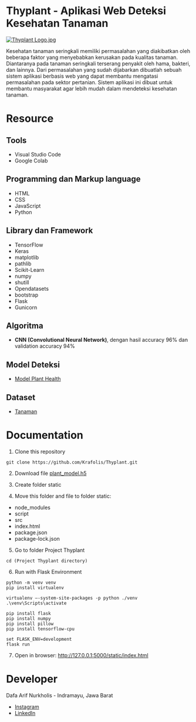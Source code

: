 # Thyplant - Aplikasi Web Deteksi Kesehatan Tanaman

[![Thyplant Logo.jpg](https://i.postimg.cc/bwhsTzJJ/thyplant-logo.jpg)](https://postimg.cc/7fKHPrS8)

Kesehatan tanaman seringkali memiliki permasalahan yang diakibatkan oleh beberapa faktor yang menyebabkan kerusakan pada kualitas tanaman. Diantaranya pada tanaman seringkali terserang penyakit oleh hama, bakteri, dan lainnya. Dari permasalahan yang sudah dijabarkan dibuatlah sebuah sistem aplikasi berbasis web yang dapat membantu mengatasi permasalahan pada sektor pertanian. Sistem aplikasi ini dibuat untuk membantu masyarakat agar lebih mudah dalam mendeteksi kesehatan tanaman.  

# Resource 

## Tools
- Visual Studio Code
- Google Colab

## Programming dan Markup language
- HTML
- CSS
- JavaScript
- Python

## Library dan Framework
- TensorFlow
- Keras
- matplotlib
- pathlib
- Scikit-Learn
- numpy
- shutill
- Opendatasets
- bootstrap
- Flask
- Gunicorn 

## Algoritma
- **CNN (Convolutional Neural Network)**, dengan hasil accuracy 96% dan validation accuracy 94%

## Model Deteksi
- [Model Plant Health](https://github.com/Krafolis/Thyplant/blob/main/Plant_Health_Detection.ipynb)

## Dataset
- [Tanaman](https://www.kaggle.com/datasets/abdallahalidev/plantvillage-dataset)

# Documentation
1. Clone this repository
```
git clone https://github.com/Krafolis/Thyplant.git
```

2. Download file [plant_model.h5](https://drive.google.com/file/d/1-5ex690e86hgJR31KCO6CTvo-07O4pJt/view?usp=share_link)

3. Create folder static

4. Move this folder and file to folder static:
- node_modules
- script
- src
- index.html
- package.json
- package-lock.json

5. Go to folder Project Thyplant
```
cd (Project Thyplant directory)
```

6. Run with Flask Environment
```
python -m venv venv
pip install virtualenv

virtualenv —-system-site-packages -p python ./venv
.\venv\Scripts\activate

pip install flask
pip install numpy
pip install pillow
pip install tensorflow-cpu

set FLASK_ENV=development
flask run
```
7. Open in browser: http://127.0.0.1:5000/static/index.html

# Developer
Dafa Arif Nurkholis - Indramayu, Jawa Barat

- [Instagram](https://www.instagram.com/dafarifn20/)
- [LinkedIn](https://www.linkedin.com/in/dafa-arif-nurkholis)
